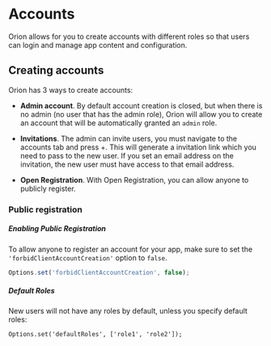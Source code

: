 # Accounts

Orion allows for you to create accounts with different roles so that users can login and manage app content and configuration.

## Creating accounts

Orion has 3 ways to create accounts:

- **Admin account**. By default account creation is closed, but when there is no
admin (no user that has the admin role), Orion will allow you to create an account
that will be automatically granted an ```admin``` role.

- **Invitations**. The admin can invite users, you must navigate to the 
accounts tab and press +. This will generate a invitation link which you need to
pass to the new user. If you set an email address on the invitation, the new user must have access to that email address.

- **Open Registration**. With Open Registration, you can allow anyone to publicly register.

### Public registration
##### Enabling Public Registration
To allow anyone to register an account for your app, make sure to set the ```'forbidClientAccountCreation'``` option to ```false```.

```js
Options.set('forbidClientAccountCreation', false);
```

##### Default Roles

New users will not have any roles by default, unless you specify default roles:

```
Options.set('defaultRoles', ['role1', 'role2']);
```